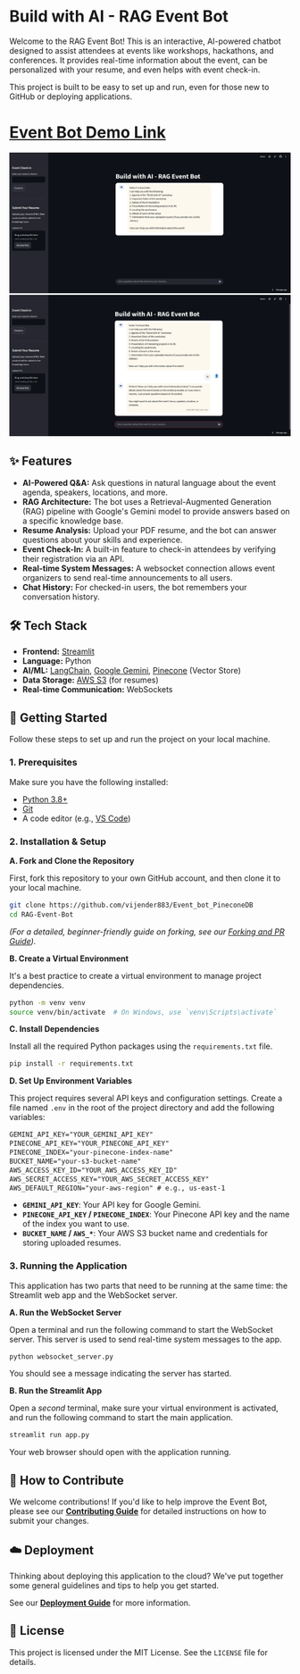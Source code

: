 # Build with AI - RAG Event Bot

Welcome to the RAG Event Bot! This is an interactive, AI-powered chatbot designed to assist attendees at events like workshops, hackathons, and conferences. It provides real-time information about the event, can be personalized with your resume, and even helps with event check-in.

This project is built to be easy to set up and run, even for those new to GitHub or deploying applications.
# [Event Bot Demo Link](https://eventbotpineconedb.streamlit.app/)
![Event Bot Image](images/without_text.png)
![Event Bot with text](images/with_text.png)

## ✨ Features

*   **AI-Powered Q&A:** Ask questions in natural language about the event agenda, speakers, locations, and more.
*   **RAG Architecture:** The bot uses a Retrieval-Augmented Generation (RAG) pipeline with Google's Gemini model to provide answers based on a specific knowledge base.
*   **Resume Analysis:** Upload your PDF resume, and the bot can answer questions about your skills and experience.
*   **Event Check-In:** A built-in feature to check-in attendees by verifying their registration via an API.
*   **Real-time System Messages:** A websocket connection allows event organizers to send real-time announcements to all users.
*   **Chat History:** For checked-in users, the bot remembers your conversation history.

## 🛠️ Tech Stack

*   **Frontend:** [Streamlit](https://streamlit.io/)
*   **Language:** Python
*   **AI/ML:** [LangChain](https://www.langchain.com/), [Google Gemini](https://deepmind.google/technologies/gemini/), [Pinecone](https://www.pinecone.io/) (Vector Store)
*   **Data Storage:** [AWS S3](https://aws.amazon.com/s3/) (for resumes)
*   **Real-time Communication:** WebSockets

## 🚀 Getting Started

Follow these steps to set up and run the project on your local machine.

### 1. Prerequisites

Make sure you have the following installed:
*   [Python 3.8+](https://www.python.org/downloads/)
*   [Git](https://git-scm.com/downloads/)
*   A code editor (e.g., [VS Code](https://code.visualstudio.com/))

### 2. Installation & Setup

**A. Fork and Clone the Repository**

First, fork this repository to your own GitHub account, and then clone it to your local machine.

```bash
git clone https://github.com/vijender883/Event_bot_PineconeDB
cd RAG-Event-Bot
```

*(For a detailed, beginner-friendly guide on forking, see our [Forking and PR Guide](./docs/fork-and-pr-guide.md)).*

**B. Create a Virtual Environment**

It's a best practice to create a virtual environment to manage project dependencies.

```bash
python -m venv venv
source venv/bin/activate  # On Windows, use `venv\Scripts\activate`
```

**C. Install Dependencies**

Install all the required Python packages using the `requirements.txt` file.

```bash
pip install -r requirements.txt
```

**D. Set Up Environment Variables**

This project requires several API keys and configuration settings. Create a file named `.env` in the root of the project directory and add the following variables:

```
GEMINI_API_KEY="YOUR_GEMINI_API_KEY"
PINECONE_API_KEY="YOUR_PINECONE_API_KEY"
PINECONE_INDEX="your-pinecone-index-name"
BUCKET_NAME="your-s3-bucket-name"
AWS_ACCESS_KEY_ID="YOUR_AWS_ACCESS_KEY_ID"
AWS_SECRET_ACCESS_KEY="YOUR_AWS_SECRET_ACCESS_KEY"
AWS_DEFAULT_REGION="your-aws-region" # e.g., us-east-1
```

*   **`GEMINI_API_KEY`**: Your API key for Google Gemini.
*   **`PINECONE_API_KEY` / `PINECONE_INDEX`**: Your Pinecone API key and the name of the index you want to use.
*   **`BUCKET_NAME` / `AWS_*`**: Your AWS S3 bucket name and credentials for storing uploaded resumes.

### 3. Running the Application

This application has two parts that need to be running at the same time: the Streamlit web app and the WebSocket server.

**A. Run the WebSocket Server**

Open a terminal and run the following command to start the WebSocket server. This server is used to send real-time system messages to the app.

```bash
python websocket_server.py
```

You should see a message indicating the server has started.

**B. Run the Streamlit App**

Open a *second* terminal, make sure your virtual environment is activated, and run the following command to start the main application.

```bash
streamlit run app.py
```

Your web browser should open with the application running.

## 🤝 How to Contribute

We welcome contributions! If you'd like to help improve the Event Bot, please see our **[Contributing Guide](./docs/fork-and-pr-guide.md)** for detailed instructions on how to submit your changes.

## ☁️ Deployment

Thinking about deploying this application to the cloud? We've put together some general guidelines and tips to help you get started.

See our **[Deployment Guide](./docs/deployment-guide.md)** for more information.

## 📄 License

This project is licensed under the MIT License. See the `LICENSE` file for details.
